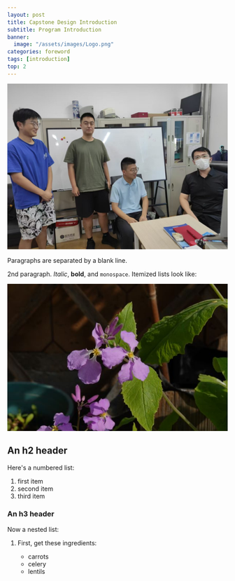 ```yaml
---
layout: post
title: Capstone Design Introduction
subtitle: Program Introduction  
banner:
  image: "/assets/images/Logo.png"
categories: foreword
tags: [introduction]
top: 2
---
```


![banner](/assets/images/banners/微信图片_20240914221955.jpg)

Paragraphs are separated by a blank line.

2nd paragraph. *Italic*, **bold**, and `monospace`. Itemized lists
look like:

![banner](/assets/images/banners/DSC00349-2.jpg)

An h2 header
------------

Here's a numbered list:

 1. first item
 2. second item
 3. third item




### An h3 header ###

Now a nested list:

 1. First, get these ingredients:

      * carrots
      * celery
      * lentils



